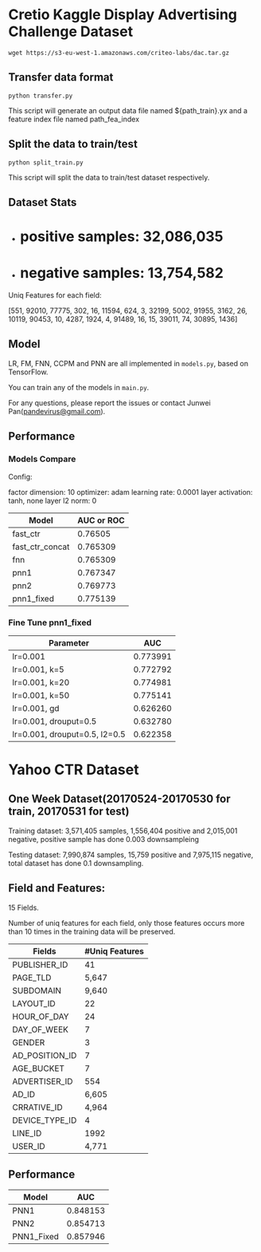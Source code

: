 # Cretio Kaggle Display Advertising Challenge Dataset

`wget https://s3-eu-west-1.amazonaws.com/criteo-labs/dac.tar.gz`

## Transfer data format

`python transfer.py`

This script will generate an output data file named ${path_train}.yx and a feature index file named path_fea_index

## Split the data to train/test

`python split_train.py`

This script will split the data to train/test dataset respectively.

## Dataset Stats

  - # positive samples: 32,086,035
  - # negative samples: 13,754,582

Uniq Features for each field:

[551, 92010, 77775, 302, 16, 11594, 624, 3, 32199, 5002, 91955, 3162, 26, 10119, 90453, 10, 4287, 1924, 4, 91489, 16, 15, 39011, 74, 30895, 1436]

## Model

LR, FM, FNN, CCPM and PNN are all implemented in `models.py`, based on TensorFlow.

You can train any of the models in `main.py`.

For any questions, please report the issues or contact Junwei Pan(pandevirus@gmail.com).

## Performance

### Models Compare

Config:

factor dimension: 10
optimizer: adam
learning rate: 0.0001
layer activation: tanh, none
layer l2 norm: 0

|Model|AUC or ROC|
|---|---|
|fast_ctr|0.76505|
|fast_ctr_concat|0.765309|
|fnn|0.765309|
|pnn1|0.767347|
|pnn2|0.769773|
|pnn1_fixed|0.775139|

### Fine Tune pnn1_fixed

|Parameter| AUC|
|---|---|
|lr=0.001|0.773991|
|lr=0.001, k=5|0.772792|
|lr=0.001, k=20|0.774981|
|lr=0.001, k=50|0.775141|
|lr=0.001, gd|0.626260|
|lr=0.001, drouput=0.5|0.632780|
|lr=0.001, drouput=0.5, l2=0.5|0.622358|

# Yahoo CTR Dataset

## One Week Dataset(20170524-20170530 for train, 20170531 for test)

Training dataset: 3,571,405 samples, 1,556,404 positive and 2,015,001 negative, positive sample has done 0.003 downsampleing

Testing dataset: 7,990,874 samples, 15,759 positive and 7,975,115 negative, total dataset has done 0.1 downsampling.

## Field and Features:

15 Fields.

Number of uniq features for each field, only those features occurs more than 10 times in the training data will be preserved.

|Fields|#Uniq Features|
|---|---|
|PUBLISHER_ID|41|
|PAGE_TLD|5,647|
|SUBDOMAIN|9,640|
|LAYOUT_ID|22|
|HOUR_OF_DAY|24|
|DAY_OF_WEEK|7|
|GENDER|3|
|AD_POSITION_ID|7|
|AGE_BUCKET|7|
|ADVERTISER_ID|554|
|AD_ID|6,605|
|CRRATIVE_ID|4,964|
|DEVICE_TYPE_ID|4|
|LINE_ID|1992|
|USER_ID|4,771|

## Performance

|Model|AUC|
|---|---|
|PNN1|0.848153|
|PNN2|0.854713|
|PNN1_Fixed|0.857946|
